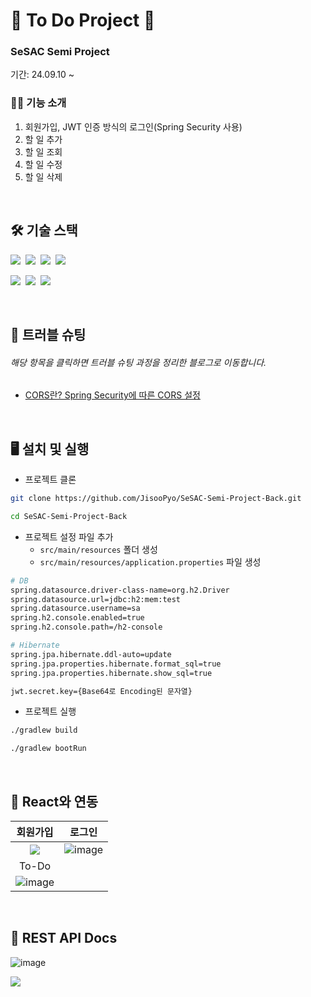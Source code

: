 # 📜 To Do Project 📜

### SeSAC Semi Project

기간: 24.09.10 ~

### 💁‍♀️ 기능 소개

1. 회원가입, JWT 인증 방식의 로그인(Spring Security 사용)
3. 할 일 추가
4. 할 일 조회
5. 할 일 수정
6. 할 일 삭제

<br>

## 🛠️ 기술 스택

<img src="https://img.shields.io/badge/Java-007396?style=flat-square&logo=OpenJDK&logoColor=white">&nbsp;
<img src="https://img.shields.io/badge/Spring-6DB33F?style=flat-square&logo=spring&logoColor=white">&nbsp;
<img src="https://img.shields.io/badge/Spring Boot-6DB33F?style=flat-square&logo=springboot&logoColor=white">&nbsp;
<img src="https://img.shields.io/badge/Spring Security-6DB33F?style=flat-square&logo=springsecurity&logoColor=white">&nbsp;

<img src="https://img.shields.io/badge/MySQL-4479A1?style=flat-square&logo=mysql&logoColor=white">&nbsp;
<img src="https://img.shields.io/badge/Gradle-02303A?style=flat-square&logo=gradle&logoColor=white">&nbsp;
<img src="https://img.shields.io/badge/Notion-000000?style=flat-square&logo=notion&logoColor=white">&nbsp;

<br>

## 🎯 트러블 슈팅

###### 해당 항목을 클릭하면 트러블 슈팅 과정을 정리한 블로그로 이동합니다.

* [CORS란? Spring Security에 따른 CORS 설정](https://argente29.tistory.com/151)

<br>

## 🖥️ 설치 및 실행

* 프로젝트 클론

```bash
git clone https://github.com/JisooPyo/SeSAC-Semi-Project-Back.git

cd SeSAC-Semi-Project-Back
```

* 프로젝트 설정 파일 추가
  * `src/main/resources` 폴더 생성
  * `src/main/resources/application.properties` 파일 생성

```bash
# DB
spring.datasource.driver-class-name=org.h2.Driver
spring.datasource.url=jdbc:h2:mem:test
spring.datasource.username=sa
spring.h2.console.enabled=true
spring.h2.console.path=/h2-console

# Hibernate
spring.jpa.hibernate.ddl-auto=update
spring.jpa.properties.hibernate.format_sql=true
spring.jpa.properties.hibernate.show_sql=true

jwt.secret.key={Base64로 Encoding된 문자열}
```

* 프로젝트 실행

```bash
./gradlew build

./gradlew bootRun
```

<br>

## 🔄️ React와 연동

|회원가입|로그인|
|:---:|:---:|
|<img src="https://github.com/user-attachments/assets/c8955092-8c29-4499-ae15-73d095b8f482">|![image](https://github.com/user-attachments/assets/5fa41195-d0ab-4dbd-b5f9-8c1d1241895e)|
|To-Do||
|![image](https://github.com/user-attachments/assets/0b1d64d5-8345-4452-9302-6c79b090cd41)||

<br>

## 📜 REST API Docs

![image](https://github.com/user-attachments/assets/6207cd1e-5991-4a68-8d2f-fa46edbc87e3)

<img src="https://github.com/user-attachments/assets/c40f3e16-9e40-4640-aafb-3e8955274ffc">
